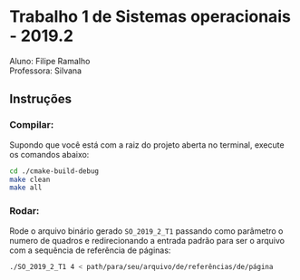 # Trabalho 1 de Sistemas operacionais - 2019.2

Aluno: Filipe Ramalho  
Professora: Silvana

## Instruções
### Compilar:
Supondo que você está com a raiz do projeto aberta no terminal, execute os comandos abaixo:

```bash
cd ./cmake-build-debug
make clean
make all
```
### Rodar:
Rode o arquivo binário gerado `SO_2019_2_T1` passando como parâmetro o numero de quadros e redirecionando a entrada padrão para ser o arquivo com a sequência de referência de páginas:
```bash
./SO_2019_2_T1 4 < path/para/seu/arquivo/de/referências/de/página
```